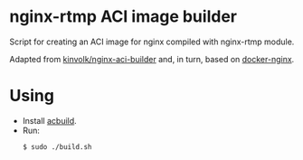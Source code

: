 # nginx-rtmp ACI image builder

Script for creating an ACI image for nginx compiled with nginx-rtmp module.

Adapted from [kinvolk/nginx-aci-builder](https://github.com/kinvolk/nginx-aci-builder) and, in turn, based on [docker-nginx](https://github.com/nginxinc/docker-nginx/blob/1.10.2/stable/alpine/Dockerfile).

# Using

- Install [acbuild](https://github.com/containers/build).
- Run:
  ```
  $ sudo ./build.sh
  ```
